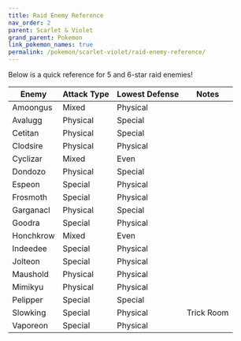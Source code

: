 ```yaml
---
title: Raid Enemy Reference
nav_order: 2
parent: Scarlet & Violet
grand_parent: Pokemon
link_pokemon_names: true
permalink: /pokemon/scarlet-violet/raid-enemy-reference/
---
```


Below is a quick reference for 5 and 6-star raid enemies!

| Enemy                  |Attack Type | Lowest Defense |Notes            |
|------------------------|------------|----------------|-----------------|
| Amoongus               | Mixed      | Physical       |                 |
| Avalugg                | Physical   | Special        |                 |
| Cetitan                | Physical   | Special        |                 |
| Clodsire               | Physical   | Physical       |                 |
| Cyclizar               | Mixed      | Even           |                 |
| Dondozo                | Physical   | Special        |                 |
| Espeon                 | Special    | Physical       |                 |
| Frosmoth               | Special    | Physical       |                 |
| Garganacl              | Physical   | Special        |                 |
| Goodra                 | Special    | Physical        |                 |
| Honchkrow              | Mixed      | Even           |                 |
| Indeedee               | Special    | Physical       |                 |
| Jolteon                | Special    | Physical       |                 |
| Maushold               | Physical   | Physical       |                 |
| Mimikyu                | Physical   | Physical       |                 |
| Pelipper               | Special    | Special        |                 |
| Slowking               | Special    | Physical       | Trick Room      |
| Vaporeon               | Special    | Physical       |                 |

